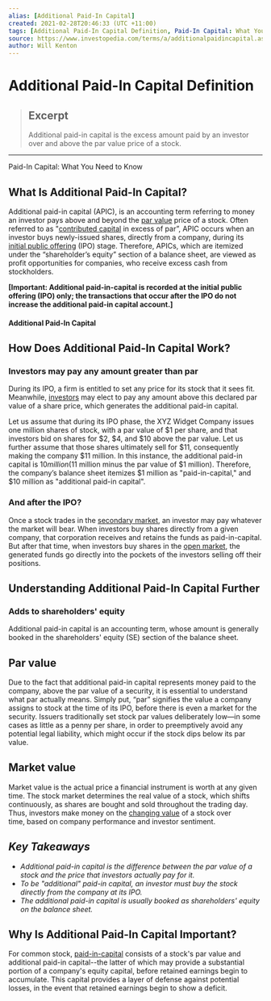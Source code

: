 ```yaml
---
alias: [Additional Paid-In Capital]
created: 2021-02-28T20:46:33 (UTC +11:00)
tags: [Additional Paid-In Capital Definition, Paid-In Capital: What You Need to Know]
source: https://www.investopedia.com/terms/a/additionalpaidincapital.asp
author: Will Kenton
---
```


# Additional Paid-In Capital Definition

> ## Excerpt
> Additional paid-in capital is the excess amount paid by an investor over and above the par value price of a stock.

---

Paid-In Capital: What You Need to Know
## What Is Additional Paid-In Capital?

Additional paid-in capital (APIC), is an accounting term referring to money an investor pays above and beyond the [par value](https://www.investopedia.com/terms/p/par.asp) price of a stock. Often referred to as "[contributed capital](https://www.investopedia.com/terms/c/contributed-capital.asp) in excess of par”, APIC occurs when an investor buys newly-issued shares, directly from a company, during its [initial public offering](https://www.investopedia.com/terms/i/ipo.asp) (IPO) stage. Therefore, APICs, which are itemized under the “shareholder’s equity” section of a balance sheet, are viewed as profit opportunities for companies, who receive excess cash from stockholders.

**\[Important: Additional paid-in-capital is recorded at the initial public offering (IPO) only; the transactions that occur after the IPO do not increase the additional paid-in capital account.\]**

#### Additional Paid-In Capital

## How Does Additional Paid-In Capital Work?

### Investors may pay any amount greater than par

During its IPO, a firm is entitled to set any price for its stock that it sees fit. Meanwhile, [investors](https://www.investopedia.com/terms/i/investor.asp) may elect to pay any amount above this declared par value of a share price, which generates the additional paid-in capital.

Let us assume that during its IPO phase, the XYZ Widget Company issues one million shares of stock, with a par value of $1 per share, and that investors bid on shares for $2, $4, and $10 above the par value. Let us further assume that those shares ultimately sell for $11, consequently making the company $11 million. In this instance, the additional paid-in capital is $10 million ($11 million minus the par value of $1 million). Therefore, the company’s balance sheet itemizes $1 million as "paid-in-capital," and $10 million as "additional paid-in capital".

### And after the IPO?

Once a stock trades in the [secondary market](https://www.investopedia.com/investing/primary-and-secondary-markets/), an investor may pay whatever the market will bear. When investors buy shares directly from a given company, that corporation receives and retains the funds as paid-in-capital. But after that time, when investors buy shares in the [open market](https://www.investopedia.com/terms/o/open-market.asp), the generated funds go directly into the pockets of the investors selling off their positions.

## Understanding Additional Paid-In Capital Further

### Adds to shareholders' equity

Additional paid-in capital is an accounting term, whose amount is generally booked in the shareholders' equity (SE) section of the balance sheet.

## Par value

Due to the fact that additional paid-in capital represents money paid to the company, above the par value of a security, it is essential to understand what par actually means. Simply put, “par” signifies the value a company assigns to stock at the time of its IPO, before there is even a market for the security. Issuers traditionally set stock par values deliberately low—in some cases as little as a penny per share, in order to preemptively avoid any potential legal liability, which might occur if the stock dips below its par value.

## Market value

Market value is the actual price a financial instrument is worth at any given time. The stock market determines the real value of a stock, which shifts continuously, as shares are bought and sold throughout the trading day. Thus, investors make money on the [changing value](https://www.investopedia.com/ask/answers/155.asp) of a stock over time, based on company performance and investor sentiment.

## _Key Takeaways_

-   _Additional paid-in capital is the difference between the par value of a stock and the price that investors actually pay for it._
-   _To be "additional" paid-in capital, an investor must buy the stock directly from the company at its IPO._
-   _The additional paid-in capital is usually booked as shareholders' equity on the balance sheet._

## Why Is Additional Paid-In Capital Important?

For common stock, [paid-in-capital](https://www.investopedia.com/articles/stocks/09/abcs-of-private-equity.asp) consists of a stock's par value and additional paid-in capital--the latter of which may provide a substantial portion of a company's equity capital, before retained earnings begin to accumulate. This capital provides a layer of defense against potential losses, in the event that retained earnings begin to show a deficit.
